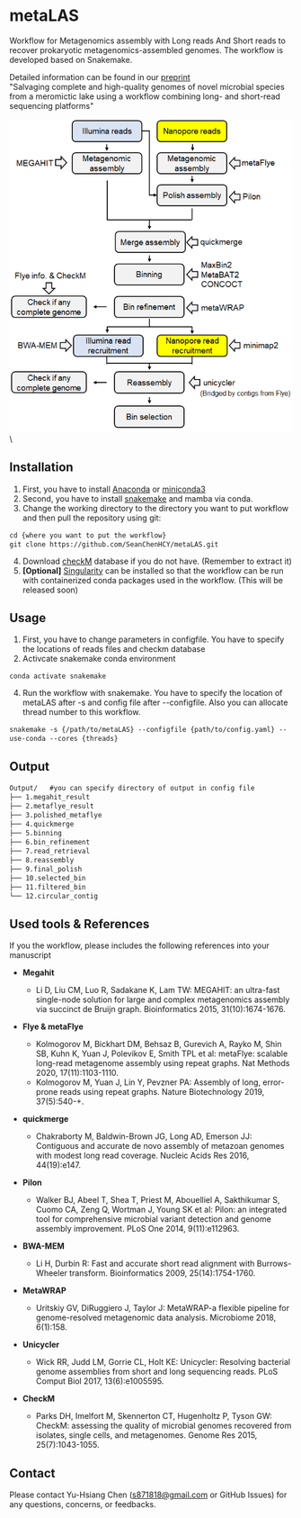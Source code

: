# metaLAS
Workflow for Metagenomics assembly with Long reads And Short reads to recover prokaryotic metagenomics-assembled genomes. The workflow is developed based on Snakemake.

Detailed information can be found in our [preprint](https://www.biorxiv.org/content/10.1101/2021.05.07.443067v1.full) \
"Salvaging complete and high-quality genomes of novel microbial species from a meromictic lake using a workflow combining long- and short-read sequencing platforms"   
\
![alt text](https://github.com/SeanChenHCY/metaLAS/blob/main/scheme.png)
\

## Installation
1. First, you have to install [Anaconda](https://www.anaconda.com/) or [miniconda3](https://conda.io/en/latest/miniconda.html)
2. Second, you have to install [snakemake](https://snakemake.readthedocs.io/en/stable/getting_started/installation.html) and mamba via conda.
3. Change the working directory to the directory you want to put workflow and then pull the repository using git:
```
cd {where you want to put the workflow}
git clone https://github.com/SeanChenHCY/metaLAS.git
```
4. Download [checkM](https://github.com/Ecogenomics/CheckM/wiki/Installation#how-to-install-checkm) database if you do not have. (Remember to extract it)
5. **[Optional]** [Singularity](https://sylabs.io/guides/3.0/user-guide/installation.html) can be installed so that the workflow can be run with containerized conda packages used in the workflow. (This will be released soon)

## Usage
1. First, you have to change parameters in configfile. You have to specify the locations of reads files and checkm database
2. Activcate snakemake conda environment
```
conda activate snakemake
```
4. Run the workflow with snakemake. You have to specify the location of metaLAS after -s and config file after --configfile. Also you can allocate thread number to this workflow.
```
snakemake -s {/path/to/metaLAS} --configfile {path/to/config.yaml} --use-conda --cores {threads}
```


## Output 
```
Output/   #you can specify directory of output in config file
├── 1.megahit_result
├── 2.metaflye_result
├── 3.polished_metaflye
├── 4.quickmerge
├── 5.binning
├── 6.bin_refinement
├── 7.read_retrieval
├── 8.reassembly
├── 9.final_polish
├── 10.selected_bin
├── 11.filtered_bin
└── 12.circular_contig

```

## Used tools & References
If you the workflow, please includes the following references into your manuscript

* **Megahit**
  * Li D, Liu CM, Luo R, Sadakane K, Lam TW: MEGAHIT: an ultra-fast single-node solution for large and complex metagenomics assembly via succinct de Bruijn graph. Bioinformatics      2015, 31(10):1674-1676.

* **Flye & metaFlye**
  * Kolmogorov M, Bickhart DM, Behsaz B, Gurevich A, Rayko M, Shin SB, Kuhn K, Yuan J, Polevikov E, Smith TPL et al: metaFlye: scalable long-read metagenome assembly using repeat graphs. Nat Methods 2020, 17(11):1103-1110.
  * Kolmogorov M, Yuan J, Lin Y, Pevzner PA: Assembly of long, error-prone reads using repeat graphs. Nature Biotechnology 2019, 37(5):540-+.

* **quickmerge**
  * Chakraborty M, Baldwin-Brown JG, Long AD, Emerson JJ: Contiguous and accurate de novo assembly of metazoan genomes with modest long read coverage. Nucleic Acids Res 2016, 44(19):e147.

* **Pilon**
  * Walker BJ, Abeel T, Shea T, Priest M, Abouelliel A, Sakthikumar S, Cuomo CA, Zeng Q, Wortman J, Young SK et al: Pilon: an integrated tool for comprehensive microbial variant detection and genome assembly improvement. PLoS One 2014, 9(11):e112963.

* **BWA-MEM**
  * Li H, Durbin R: Fast and accurate short read alignment with Burrows-Wheeler transform. Bioinformatics 2009, 25(14):1754-1760.

* **MetaWRAP**
  * Uritskiy GV, DiRuggiero J, Taylor J: MetaWRAP-a flexible pipeline for genome-resolved metagenomic data analysis. Microbiome 2018, 6(1):158.

* **Unicycler**
  * Wick RR, Judd LM, Gorrie CL, Holt KE: Unicycler: Resolving bacterial genome assemblies from short and long sequencing reads. PLoS Comput Biol 2017, 13(6):e1005595.

* **CheckM**
  * Parks DH, Imelfort M, Skennerton CT, Hugenholtz P, Tyson GW: CheckM: assessing the quality of microbial genomes recovered from isolates, single cells, and metagenomes. Genome Res 2015, 25(7):1043-1055. 

## Contact 
Please contact Yu-Hsiang Chen (s871818@gmail.com or GitHub Issues) for any questions, concerns, or feedbacks.
